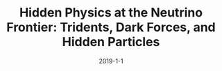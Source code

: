 ---
title: "Hidden Physics at the Neutrino Frontier: Tridents, Dark Forces, and Hidden Particles"
authors:  Matheus. Hostert
collection: publication
permalink: /publication/2019-1-1-HiddenPhysicsattheNeutrinoFrontierTridentsDarkForcesandHiddenParticles
date: 2019-1-1
venue:  
paperurl: 'None'
citation: "Hidden Physics at the Neutrino Frontier: Tridents, Dark Forces, and Hidden Particles, Matheus. Hostert, thesis, 2019, "
eprint: "None"
---
